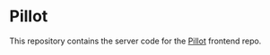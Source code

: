 # Pillot
This repository contains the server code for the [Pillot](https://github.com/jnafolayan/pillot) frontend repo.